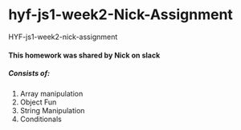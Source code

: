 # hyf-js1-week2-Nick-Assignment
HYF-js1-week2-nick-assignment
<h4>This homework was shared by Nick on slack</h4>
<h5>Consists of:</h5>
<ol>
  <li>Array manipulation</li>
  <li>Object Fun</li>
  <li>String Manipulation</li>
  <li>Conditionals</li>
  
</ol>
